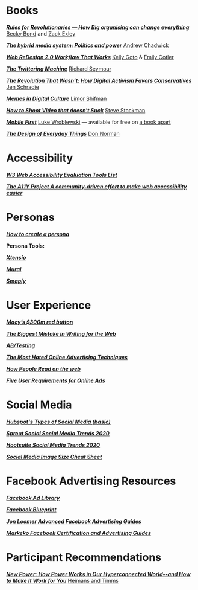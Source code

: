 # Books

[**_Rules for Revolutionaries — How Big organising can change everything_**](http://www.rulesforrevolutionaries.org/) [Becky Bond](https://www.chelseagreen.com/writer/becky-bond/) and [Zack Exley](https://twitter.com/zackexley)

[**_The hybrid media system: Politics and power_**](https://www.andrewchadwick.com/hybrid-media-system) [Andrew Chadwick](https://www.andrewchadwick.com/)

[**_Web ReDesign 2.0 Workflow That Works_**](https://www.web-redesign.com/index.html) [Kelly Goto](https://www.gotoresearch.com/kellygoto/) & [Emily Cotler](https://twitter.com/emcotler)

[**_The Twittering Machine_**](https://www.theindigopress.com/the-twittering-machine) [Richard Seymour](https://twitter.com/leninology)

[**_The Revolution That Wasn’t: How Digital Activism Favors Conservatives_**](https://*www.hup.harvard.edu/catalog.php?isbn=9780674972339) [Jen Schradie](http://schradie.com/)

[**_Memes in Digital Culture_**](https://mitpress.mit.edu/books/memes-digital-culture) [Limor Shifman](https://limorshifman.huji.ac.il/)

[**_How to Shoot Video that doesn't Suck_**](https://www.stevestockman.com/the-book/) [Steve Stockman](https://www.stevestockman.com/)

[**_Mobile First_**](http://mobile-first.abookapart.com/) [Luke Wroblewski](https://www.lukew.com/) — available for free on [a book apart](http://mobile-first.abookapart.com/)

[**_The Design of Everyday Things_**](https://www.nngroup.com/books/design-everyday-things-revised/) [Don Norman](https://jnd.org/)

# Accessibility

[**_W3 Web Accessibility Evaluation Tools List_**](https://www.w3.org/WAI/ER/tools/)

[**_The A11Y Project A community-driven effort to make web accessibility easier_**](https://a11yproject.com/)

# Personas

[**_How to create a persona_**](https://xtensio.com/how-to-create-a-persona/)

**Persona Tools:**

[**_Xtensio_**](https://www.xtensio.com)

[**_Mural_**](https://mural.co/)

[**_Smaply_**](https://www.smaply.com)

# User Experience

[**_Macy’s \$300m red button_**](https://articles.uie.com/three_hund_million_button/)

[**_The Biggest Mistake in Writing for the Web_**](https://www.nngroup.com/videos/biggest-mistake-writing-web/)

[**_AB/Testing_**](https://www.nngroup.com/videos/ab-testing-101/)

[**_The Most Hated Online Advertising Techniques_**](https://www.nngroup.com/articles/most-hated-advertising-techniques/?lm=effective-online-advertising&pt=youtubevideo)

[**_How People Read on the web_**](https://www.nngroup.com/articles/how-people-read-online/?lm=applying-writing-guidelines-web-pages&pt=article)

[**_Five User Requirements for Online Ads_**](https://www.nngroup.com/articles/user-requirements-online-ads/)

# Social Media

[**_Hubspot's Types of Social Media (basic)_**](https://blog.hubspot.com/marketing/which-social-networks-should-you-focus-on)

[**_Sprout Social Social Media Trends 2020_**](https://sproutsocial.com/insights/social-media-trends/)

[**_Hootsuite Social Media Trends 2020_**](https://hootsuite.com/research/social-trends)

[**_Social Media Image Size Cheat Sheet_**](https://louisem.com/2852/social-media-cheat-sheet-sizes)

# Facebook Advertising Resources

[**_Facebook Ad Library_**](https://www.facebook.com/ads/library/)

[**_Facebook Blueprint_**](https://www.facebook.com/business/learn)

[**_Jon Loomer Advanced Facebook Advertising Guides_**](https://www.jonloomer.com/)

[**_Markeko Facebook Certification and Advertising Guides_**](https://www.markeko.com/)

# Participant Recommendations

[**_New Power: How Power Works in Our Hyperconnected World--and How to Make It Work for You_**](https://thisisnewpower.com/) [Heimans and Timms](https://thisisnewpower.com/the-authors/)
